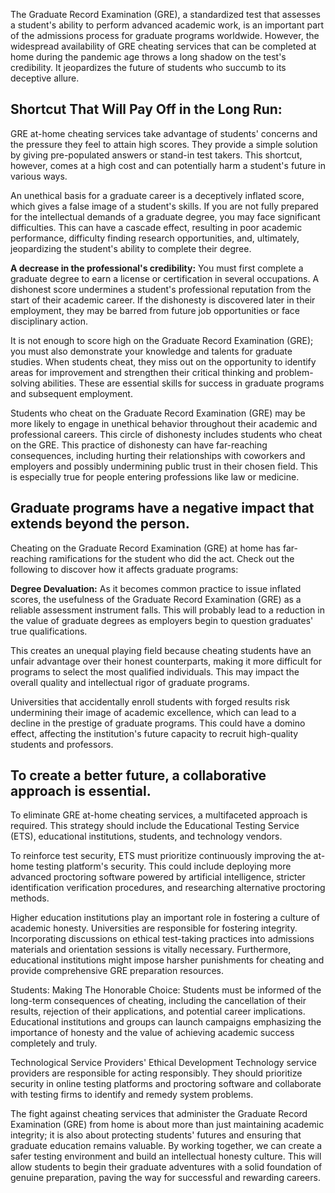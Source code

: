 The Graduate Record Examination (GRE), a standardized test that assesses a student's ability to perform advanced academic work, is an important part of the admissions process for graduate programs worldwide. However, the widespread availability of GRE cheating services that can be completed at home during the pandemic age throws a long shadow on the test's credibility. It jeopardizes the future of students who succumb to its deceptive allure.

## Shortcut That Will Pay Off in the Long Run:

GRE at-home cheating services take advantage of students' concerns and the pressure they feel to attain high scores. They provide a simple solution by giving pre-populated answers or stand-in test takers. This shortcut, however, comes at a high cost and can potentially harm a student's future in various ways.

An unethical basis for a graduate career is a deceptively inflated score, which gives a false image of a student's skills. If you are not fully prepared for the intellectual demands of a graduate degree, you may face significant difficulties. This can have a cascade effect, resulting in poor academic performance, difficulty finding research opportunities, and, ultimately, jeopardizing the student's ability to complete their degree.

**A decrease in the professional's credibility:** You must first complete a graduate degree to earn a license or certification in several occupations. A dishonest score undermines a student's professional reputation from the start of their academic career. If the dishonesty is discovered later in their employment, they may be barred from future job opportunities or face disciplinary action.

It is not enough to score high on the Graduate Record Examination (GRE); you must also demonstrate your knowledge and talents for graduate studies. When students cheat, they miss out on the opportunity to identify areas for improvement and strengthen their critical thinking and problem-solving abilities. These are essential skills for success in graduate programs and subsequent employment.

Students who cheat on the Graduate Record Examination (GRE) may be more likely to engage in unethical behavior throughout their academic and professional careers. This circle of dishonesty includes students who cheat on the GRE. This practice of dishonesty can have far-reaching consequences, including hurting their relationships with coworkers and employers and possibly undermining public trust in their chosen field. This is especially true for people entering professions like law or medicine.

## Graduate programs have a negative impact that extends beyond the person.

Cheating on the Graduate Record Examination (GRE) at home has far-reaching ramifications for the student who did the act. Check out the following to discover how it affects graduate programs:

**Degree Devaluation:** As it becomes common practice to issue inflated scores, the usefulness of the Graduate Record Examination (GRE) as a reliable assessment instrument falls. This will probably lead to a reduction in the value of graduate degrees as employers begin to question graduates' true qualifications.

This creates an unequal playing field because cheating students have an unfair advantage over their honest counterparts, making it more difficult for programs to select the most qualified individuals. This may impact the overall quality and intellectual rigor of graduate programs.

Universities that accidentally enroll students with forged results risk undermining their image of academic excellence, which can lead to a decline in the prestige of graduate programs. This could have a domino effect, affecting the institution's future capacity to recruit high-quality students and professors.

## To create a better future, a collaborative approach is essential.

To eliminate GRE at-home cheating services, a multifaceted approach is required. This strategy should include the Educational Testing Service (ETS), educational institutions, students, and technology vendors.

To reinforce test security, ETS must prioritize continuously improving the at-home testing platform's security. This could include deploying more advanced proctoring software powered by artificial intelligence, stricter identification verification procedures, and researching alternative proctoring methods.

Higher education institutions play an important role in fostering a culture of academic honesty. Universities are responsible for fostering integrity. Incorporating discussions on ethical test-taking practices into admissions materials and orientation sessions is vitally necessary. Furthermore, educational institutions might impose harsher punishments for cheating and provide comprehensive GRE preparation resources.

Students: Making The Honorable Choice: Students must be informed of the long-term consequences of cheating, including the cancellation of their results, rejection of their applications, and potential career implications. Educational institutions and groups can launch campaigns emphasizing the importance of honesty and the value of achieving academic success completely and truly.

Technological Service Providers' Ethical Development Technology service providers are responsible for acting responsibly. They should prioritize security in online testing platforms and proctoring software and collaborate with testing firms to identify and remedy system problems.

 The fight against cheating services that administer the Graduate Record Examination (GRE) from home is about more than just maintaining academic integrity; it is also about protecting students' futures and ensuring that graduate education remains valuable. By working together, we can create a safer testing environment and build an intellectual honesty culture. This will allow students to begin their graduate adventures with a solid foundation of genuine preparation, paving the way for successful and rewarding careers.
